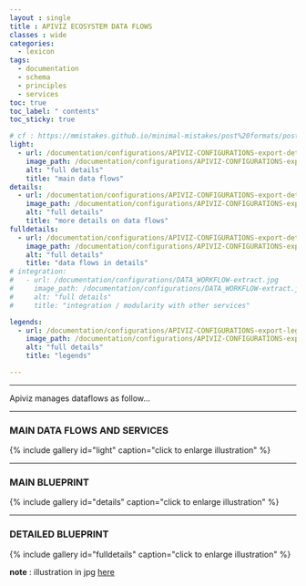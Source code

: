 ```yaml
---
layout : single 
title : APIVIZ ECOSYSTEM DATA FLOWS
classes : wide
categories:
  - lexicon
tags:
  - documentation
  - schema
  - principles
  - services
toc: true
toc_label: " contents"
toc_sticky: true

# cf : https://mmistakes.github.io/minimal-mistakes/post%20formats/post-gallery/
light:
  - url: /documentation/configurations/APIVIZ-CONFIGURATIONS-export-details-light.jpg
    image_path: /documentation/configurations/APIVIZ-CONFIGURATIONS-export-details-light.jpg
    alt: "full details"
    title: "main data flows"
details:
  - url: /documentation/configurations/APIVIZ-CONFIGURATIONS-export-details.jpg
    image_path: /documentation/configurations/APIVIZ-CONFIGURATIONS-export-details.jpg
    alt: "full details"
    title: "more details on data flows"
fulldetails:
  - url: /documentation/configurations/APIVIZ-CONFIGURATIONS-export-details-full.jpg
    image_path: /documentation/configurations/APIVIZ-CONFIGURATIONS-export-details-full.jpg
    alt: "full details"
    title: "data flows in details"
# integration:
#   - url: /documentation/configurations/DATA_WORKFLOW-extract.jpg
#     image_path: /documentation/configurations/DATA_WORKFLOW-extract.jpg
#     alt: "full details"
#     title: "integration / modularity with other services"

legends:
  - url: /documentation/configurations/APIVIZ-CONFIGURATIONS-export-legends.jpg
    image_path: /documentation/configurations/APIVIZ-CONFIGURATIONS-export-legends.jpg
    alt: "full details"
    title: "legends"

---
```


-----

Apiviz manages dataflows as follow...

<!-- ---------

### LEGENDS -->

<!-- {% include gallery id="legends" caption="click to enlarge illustration" %} -->

------

### MAIN DATA FLOWS AND SERVICES

{% include gallery id="light" caption="click to enlarge illustration" %}

------


### MAIN BLUEPRINT

{% include gallery id="details" caption="click to enlarge illustration" %}

------


### DETAILED BLUEPRINT

{% include gallery id="fulldetails" caption="click to enlarge illustration" %}

**note** : illustration in jpg [here](https://raw.githubusercontent.com/co-demos/apiviz-frontend/master/documentation/configurations/APIVIZ-CONFIGURATIONS-export-details-full.jpg)

<!-- ------


### INTEGRATION TO OTHER SERVICES

{% include gallery id="integration" caption="click to enlarge illustration" %} -->